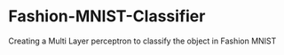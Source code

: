# Fashion-MNIST-Classifier
Creating a Multi Layer perceptron to classify the object in Fashion MNIST
